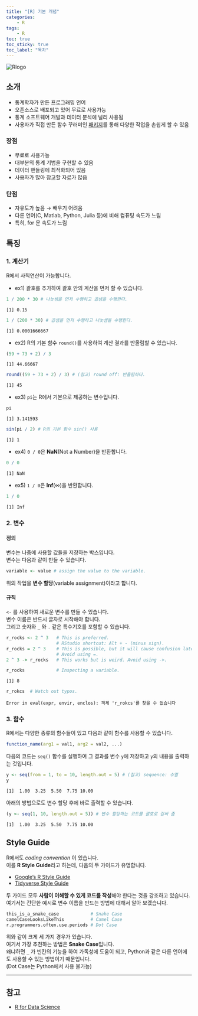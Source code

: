 ```yaml
---
title: "[R] 기본 개념"
categories: 
    - R
tags: 
    - R
toc: true
toc_sticky: true
toc_label: "목차"
---
```


![Rlogo](https://www.r-project.org/Rlogo.png)

## 소개

- 통계학자가 만든 프로그래밍 언어
- 오픈소스로 배포되고 있어 무료로 사용가능
- 통계 소프트웨어 개발과 데이터 분석에 널리 사용됨
- 사용자가 직접 만든 함수 꾸러미인 [패키지](https://cran.r-project.org/web/packages/available_packages_by_name.html)를 통해 다양한 작업을 손쉽게 할 수 있음

### 장점

- 무료로 사용가능
- 대부분의 통계 기법을 구현할 수 있음
- 데이터 핸들링에 최적화되어 있음
- 사용자가 많아 참고할 자료가 많음

### 단점

- 자유도가 높음 → 배우기 어려움
- 다른 언어(C, Matlab, Python, Julia 등)에 비해 컴퓨팅 속도가 느림
- 특히, for 문  속도가 느림

## 특징

### 1. 계산기

R에서 사칙연산이 가능합니다.  

- ex1) 괄호를 추가하여 괄호 안의 계산을 먼저 할 수 있습니다. 

```r
1 / 200 * 30 # 나눗셈을 먼저 수행하고 곱셈을 수행한다.
```

```
[1] 0.15
```

```r
1 / (200 * 30) # 곱셈을 먼저 수행하고 나눗셈을 수행한다.
```

```
[1] 0.0001666667
```

- ex2) R의 기본 함수 `round()`를 사용하여 계산 결과를 반올림할 수 있습니다.

```r
(59 + 73 + 2) / 3
```

```
[1] 44.66667
```

```r
round((59 + 73 + 2) / 3) # (참고) round off: 반올림하다.
```

```
[1] 45
```

- ex3) `pi`는 R에서 기본으로 제공하는 변수입니다.

```r
pi
```

```
[1] 3.141593
```

```r
sin(pi / 2) # R의 기본 함수 sin() 사용
```

```
[1] 1
```

- ex4) `0 / 0`은 **NaN**(Not a Number)을 반환합니다.

```r
0 / 0
```

```
[1] NaN
```

- ex5) `1 / 0`은 **Inf**($\infty$)을 반환합니다.

```r
1 / 0
```

```
[1] Inf
```

### 2. 변수

#### 정의  

변수는 나중에 사용할 값들을 저장하는 박스입니다.  
변수는 다음과 같이 만들 수 있습니다.

```r
variable <- value # assign the value to the variable.
```

위의 작업을 **변수 할당**(variable assignment)이라고 합니다. 

#### 규칙

`<-` 를 사용하여 새로운 변수를 만들 수 있습니다.  
변수 이름은 반드시 글자로 시작해야 합니다.  
그리고 숫자와 `_` 와 `.` 같은 특수기호를 포함할 수 있습니다.

```r
r_rocks <- 2 ^ 3   # This is preferred. 
                   # RStudio shortcut: Alt + - (minus sign).
r_rocks = 2 ^ 3    # This is possible, but it will cause confusion later. 
                   # Avoid using =.
2 ^ 3 -> r_rocks   # This works but is weird. Avoid using ->.

r_rocks            # Inspecting a variable.
```

```
[1] 8
```

```r
r_rokcs  # Watch out typos.
```

```
Error in eval(expr, envir, enclos): 객체 'r_rokcs'를 찾을 수 없습니다
```

### 3.  함수

R에서는 다양한 종류의 함수들이 있고 다음과 같이 함수를 사용할 수 있습니다.

```r
function_name(arg1 = val1, arg2 = val2, ...)
```

다음의 코드는 `seq()` 함수를 실행하여 그 결과를 변수 `y`에 저장하고 `y`의 내용을 출력하는 것입니다.

```r
y <- seq(from = 1, to = 10, length.out = 5) # (참고) sequence: 수열
y
```

```
[1]  1.00  3.25  5.50  7.75 10.00
```

아래의 방법으로도 변수 할당 후에 바로 출력할 수 있습니다.

```r
(y <- seq(1, 10, length.out = 5)) # 변수 할당하는 코드를 괄호로 감싸 줌
```

```
[1]  1.00  3.25  5.50  7.75 10.00
```

## Style Guide

R에서도 _coding convention_ 이 있습니다.  
이를 **R Style Guide**라고 하는데, 다음의 두 가이드가 유명합니다.

- [Google’s R Style Guide](https://google.github.io/styleguide/Rguide.html)
- [Tidyverse Style Guide](https://style.tidyverse.org/)

두 가이드 모두 **사람이 이해할 수 있게 코드를 작성**해야 한다는 것을 강조하고 있습니다.  
여기서는 간단한 예시로 변수 이름을 만드는 방법에 대해서 알아 보겠습니다.

```r
this_is_a_snake_case            # Snake Case
camelCaseLooksLikeThis          # Camel Case
r.programmers.often.use.periods # Dot Case
```

위와 같이 크게 세 가지 경우가 있습니다.  
여기서 가장 추천하는 방법은 **Snake Case**입니다.  
왜냐하면  `_` 가 빈칸의 기능을 하여 가독성에 도움이 되고, Python과 같은 다른 언어에도 사용할 수 있는 방법이기 때문입니다.  
(Dot Case는 Python에서 사용 불가능)

---

## 참고

- [R for Data Science](https://r4ds.had.co.nz/)